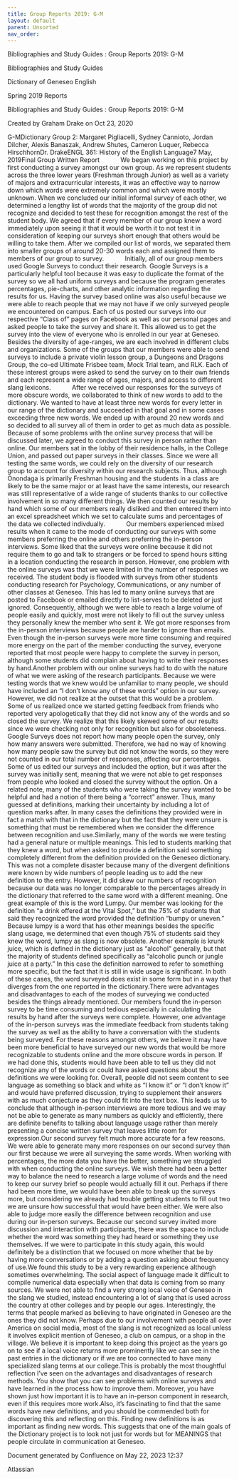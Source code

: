 ```yaml
---
title: Group Reports 2019: G-M
layout: default
parent: Unsorted
nav_order:
---
```


Bibliographies and Study Guides : Group Reports 2019: G-M

Bibliographies and Study Guides

Dictionary of Geneseo English

Spring 2019 Reports

Bibliographies and Study Guides : Group Reports 2019: G-M

Created by  Graham Drake on Oct 23, 2020

G-MDictionary Group 2: Margaret Pigliacelli, Sydney Cannioto, Jordan Dilcher, Alexis Banaszak, Andrew Shutes, Cameron Luquer, Rebecca HirschhornDr. DrakeENGL 361: History of the English Language7 May, 2019Final Group Written Report            We began working on this project by first conducting a survey amongst our own group. As we represent students across the three lower years (Freshman through Junior) as well as a variety of majors and extracurricular interests, it was an effective way to narrow down which words were extremely common and which were mostly unknown. When we concluded our initial informal survey of each other, we determined a lengthy list of words that the majority of the group did not recognize and decided to test these for recognition amongst the rest of the student body. We agreed that if every member of our group knew a word immediately upon seeing it that it would be worth it to not test it in consideration of keeping our surveys short enough that others would be willing to take them. After we compiled our list of words, we separated them into smaller groups of around 20-30 words each and assigned them to members of our group to survey.            Initially, all of our group members used Google Surveys to conduct their research. Google Surveys is a particularly helpful tool because it was easy to duplicate the format of the survey so we all had uniform surveys and because the program generates percentages, pie-charts, and other analytic information regarding the results for us. Having the survey based online was also useful because we were able to reach people that we may not have if we only surveyed people we encountered on campus. Each of us posted our surveys into our respective “Class of” pages on Facebook as well as our personal pages and asked people to take the survey and share it. This allowed us to get the survey into the view of everyone who is enrolled in our year at Geneseo. Besides the diversity of age-ranges, we are each involved in different clubs and organizations. Some of the groups that our members were able to send surveys to include a private violin lesson group, a Dungeons and Dragons Group, the co-ed Ultimate Frisbee team, Mock Trial team, and RLK. Each of these interest groups were asked to send the survey on to their own friends and each represent a wide range of ages, majors, and access to different slang lexicons.            After we received our responses for the surveys of more obscure words, we collaborated to think of new words to add to the dictionary. We wanted to have at least three new words for every letter in our range of the dictionary and succeeded in that goal and in some cases exceeding three new words. We ended up with around 20 new words and so decided to all survey all of them in order to get as much data as possible. Because of some problems with the online survey process that will be discussed later, we agreed to conduct this survey in person rather than online. Our members sat in the lobby of their residence halls, in the College Union, and passed out paper surveys in their classes. Since we were all testing the same words, we could rely on the diversity of our research group to account for diversity within our research subjects. Thus, although Onondaga is primarily Freshman housing and the students in a class are likely to be the same major or at least have the same interests, our research was still representative of a wide range of students thanks to our collective involvement in so many different things. We then counted our results by hand which some of our members really disliked and then entered them into an excel spreadsheet which we set to calculate sums and percentages of the data we collected indivdually.            Our members experienced mixed results when it came to the mode of conducting our surveys with some members preferring the online and others preferring the in-person interviews. Some liked that the surveys were online because it did not require them to go and talk to strangers or be forced to spend hours sitting in a location conducting the research in person. However, one problem with the online surveys was that we were limited in the number of responses we received. The student body is flooded with surveys from other students conducting research for Psychology, Communications, or any number of other classes at Geneseo. This has led to many online surveys that are posted to Facebook or emailed directly to list-serves to be deleted or just ignored. Consequently, although we were able to reach a large volume of people easily and quickly, most were not likely to fill out the survey unless they personally knew the member who sent it. We got more responses from the in-person interviews because people are harder to ignore than emails. Even though the in-person surveys were more time consuming and required more energy on the part of the member conducting the survey, everyone reported that most people were happy to complete the survey in person, although some students did complain about having to write their responses by hand.Another problem with our online surveys had to do with the nature of what we were asking of the research participants. Because we were testing words that we knew would be unfamiliar to many people, we should have included an “I don’t know any of these words” option in our survey. However, we did not realize at the outset that this would be a problem. Some of us realized once we started getting feedback from friends who reported very apologetically that they did not know any of the words and so closed the survey. We realize that this likely skewed some of our results since we were checking not only for recognition but also for obsoleteness. Google Surveys does not report how many people open the survey, only how many answers were submitted. Therefore, we had no way of knowing how many people saw the survey but did not know the words, so they were not counted in our total number of responses, affecting our percentages. Some of us edited our surveys and included the option, but it was after the survey was initially sent, meaning that we were not able to get responses from people who looked and closed the survey without the option. On a related note, many of the students who were taking the survey wanted to be helpful and had a notion of there being a “correct” answer. Thus, many guessed at definitions, marking their uncertainty by including a lot of question marks after. In many cases the definitions they provided were in fact a match with that in the dictionary but the fact that they were unsure is something that must be remembered when we consider the difference between recognition and use.Similarly, many of the words we were testing had a general nature or multiple meanings. This led to students marking that they knew a word, but when asked to provide a definition said something completely different from the definition provided on the Geneseo dictionary. This was not a complete disaster because many of the divergent definitions were known by wide numbers of people leading us to add the new definition to the entry. However, it did skew our numbers of recognition because our data was no longer comparable to the percentages already in the dictionary that referred to the same word with a different meaning. One great example of this is the word Lumpy. Our member was looking for the definition “a drink offered at the Vital Spot,” but the 75% of students that said they recognized the word provided the definition “bumpy or uneven.” Because lumpy is a word that has other meanings besides the specific slang usage, we determined that even though 75% of students said they knew the word, lumpy as slang is now obsolete. Another example is krunk juice, which is defined in the dictionary just as “alcohol” generally, but that the majority of students defined specifically as “alcoholic punch or jungle juice at a party.” In this case the definition narrowed to refer to something more specific, but the fact that it is still in wide usage is significant. In both of these cases, the word surveyed does exist in some form but in a way that diverges from the one reported in the dictionary.There were advantages and disadvantages to each of the modes of surveying we conducted besides the things already mentioned. Our members found the in-person survey to be time consuming and tedious especially in calculating the results by hand after the surveys were complete. However, one advantage of the in-person surveys was the immediate feedback from students taking the survey as well as the ability to have a conversation with the students being surveyed. For these reasons amongst others, we believe it may have been more beneficial to have surveyed our new words that would be more recognizable to students online and the more obscure words in person. If we had done this, students would have been able to tell us they did not recognize any of the words or could have asked questions about the definitions we were looking for. Overall, people did not seem content to see language as something so black and white as “I know it” or “I don’t know it” and would have preferred discussion, trying to supplement their answers with as much conjecture as they could fit into the text box. This leads us to conclude that although in-person interviews are more tedious and we may not be able to generate as many numbers as quickly and efficiently, there are definite benefits to talking about language usage rather than merely presenting a concise written survey that leaves little room for expression.Our second survey felt much more accurate for a few reasons. We were able to generate many more responses on our second survey than our first because we were all surveying the same words. When working with percentages, the more data you have the better, something we struggled with when conducting the online surveys. We wish there had been a better way to balance the need to research a large volume of words and the need to keep our survey brief so people would actually fill it out. Perhaps if there had been more time, we would have been able to break up the surveys more, but considering we already had trouble getting students to fill out two we are unsure how successful that would have been either. We were also able to judge more easily the difference between recognition and use during our in-person surveys. Because our second survey invited more discussion and interaction with participants, there was the space to include whether the word was something they had heard or something they use themselves. If we were to participate in this study again, this would definitely be a distinction that we focused on more whether that be by having more conversations or by adding a question asking about frequency of use.We found this study to be a very rewarding experience although sometimes overwhelming. The social aspect of language made it difficult to compile numerical data especially when that data is coming from so many sources. We were not able to find a very strong local voice of Geneseo in the slang we studied, instead encountering a lot of slang that is used across the country at other colleges and by people our ages. Interestingly, the terms that people marked as believing to have originated in Geneseo are the ones they did not know. Perhaps due to our involvement with people all over America on social media, most of the slang is not recognized as local unless it involves explicit mention of Geneseo, a club on campus, or a shop in the village. We believe it is important to keep doing this project as the years go on to see if a local voice returns more prominently like we can see in the past entries in the dictionary or if we are too connected to have many specialized slang terms at our college.This is probably the most thoughtful reflection I’ve seen on the advantages and disadvantages of research methods. You show that you can see problems with online surveys and have learned in the process how to improve them. Moreover, you have shown just how important it is to have an in-person component in research, even if this requires more work.Also, it’s fascinating to find that the same words have new definitions, and you should be commended both for discovering this and reflecting on this. Finding new definitions is as important as finding new words. This suggests that one of the main goals of the Dictionary project is to look not just for words but for MEANINGS that people circulate in communication at Geneseo.

Document generated by Confluence on May 22, 2023 12:37

Atlassian
